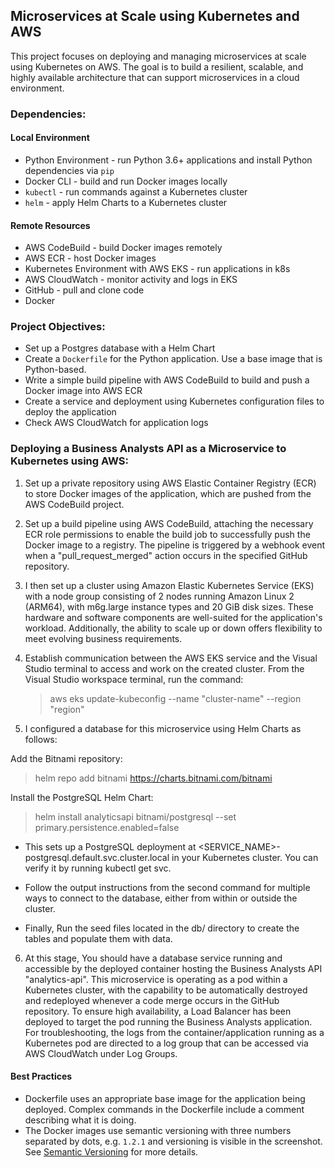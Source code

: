## Microservices at Scale using Kubernetes and AWS
This project focuses on deploying and managing microservices at scale using Kubernetes on AWS. The goal is to build a resilient, scalable, and highly available architecture that can support microservices in a cloud environment.

### Dependencies:
#### Local Environment
- Python Environment - run Python 3.6+ applications and install Python dependencies via `pip`
- Docker CLI - build and run Docker images locally
- `kubectl` - run commands against a Kubernetes cluster
- `helm` - apply Helm Charts to a Kubernetes cluster

#### Remote Resources
- AWS CodeBuild - build Docker images remotely
- AWS ECR - host Docker images
- Kubernetes Environment with AWS EKS - run applications in k8s
- AWS CloudWatch - monitor activity and logs in EKS
- GitHub - pull and clone code
- Docker

### Project Objectives:
- Set up a Postgres database with a Helm Chart
- Create a `Dockerfile` for the Python application. Use a base image that is Python-based.
- Write a simple build pipeline with AWS CodeBuild to build and push a Docker image into AWS ECR
- Create a service and deployment using Kubernetes configuration files to deploy the application
- Check AWS CloudWatch for application logs

### Deploying a Business Analysts API as a Microservice to Kubernetes using AWS:

1. Set up a private repository using AWS Elastic Container Registry (ECR) to store Docker images of the application, which are pushed from the AWS CodeBuild project.

2. Set up a build pipeline using AWS CodeBuild, attaching the necessary ECR role permissions to enable the build job to successfully push the Docker image to a registry. The pipeline is triggered by a webhook event when a "pull_request_merged" action occurs in the specified GitHub repository.

3. I then set up a cluster using Amazon Elastic Kubernetes Service (EKS) with a node group consisting of 2 nodes running Amazon Linux 2 (ARM64), with m6g.large instance types and 20 GiB disk sizes. These hardware and software components are well-suited for the application's workload. Additionally, the ability to scale up or down offers flexibility to meet evolving business requirements.

4. Establish communication between the AWS EKS service and the Visual Studio terminal to access and work on the created cluster. From the Visual Studio workspace terminal, run the command:
   > aws eks update-kubeconfig --name "cluster-name" --region "region"

5. I configured a database for this microservice using Helm Charts as follows:

Add the Bitnami repository:
   > helm repo add bitnami https://charts.bitnami.com/bitnami

Install the PostgreSQL Helm Chart:
   > helm install analyticsapi bitnami/postgresql --set primary.persistence.enabled=false

- This sets up a PostgreSQL deployment at <SERVICE_NAME>-postgresql.default.svc.cluster.local in your Kubernetes cluster. You can verify it by running kubectl get svc.

- Follow the output instructions from the second command for multiple ways to connect to the database, either from within or outside the cluster.

- Finally, Run the seed files located in the db/ directory to create the tables and populate them with data.


6. At this stage, You should have a database service running and accessible by the deployed container hosting the Business Analysts API "analytics-api". This microservice is operating as a pod within a Kubernetes cluster, with the capability to be automatically destroyed and redeployed whenever a code merge occurs in the GitHub repository. To ensure high availability, a Load Balancer has been deployed to target the pod running the Business Analysts application. For troubleshooting, the logs from the container/application running as a Kubernetes pod are directed to a log group that can be accessed via AWS CloudWatch under Log Groups.

#### Best Practices
* Dockerfile uses an appropriate base image for the application being deployed. Complex commands in the Dockerfile include a comment describing what it is doing.
* The Docker images use semantic versioning with three numbers separated by dots, e.g. `1.2.1` and versioning is visible in the  screenshot. See [Semantic Versioning](https://semver.org/) for more details.
